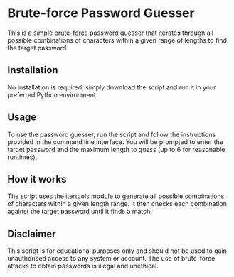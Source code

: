 <h1>Brute-force Password Guesser</h1>
This is a simple brute-force password guesser that iterates through all possible combinations of characters within a given range of lengths to find the target password.

<h2>Installation</h2>
No installation is required, simply download the script and run it in your preferred Python environment.

<h2>Usage</h2>
To use the password guesser, run the script and follow the instructions provided in the command line interface. You will be prompted to enter the target password and the maximum length to guess (up to 6 for reasonable runtimes).

<h2>How it works</h2>
The script uses the itertools module to generate all possible combinations of characters within a given length range. It then checks each combination against the target password until it finds a match.

<h2>Disclaimer</h2>
This script is for educational purposes only and should not be used to gain unauthorised access to any system or account. The use of brute-force attacks to obtain passwords is illegal and unethical.


